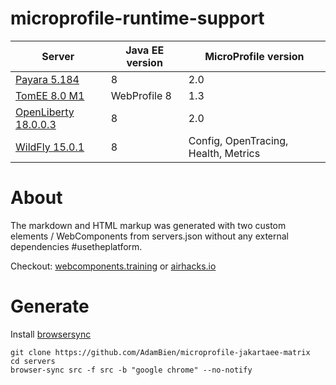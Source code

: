 # microprofile-runtime-support


|Server|Java EE version|MicroProfile version|
|------|---------------|--------------------|
|[Payara 5.184](https://www.payara.fish)|8|2.0|
|[TomEE 8.0 M1](http://tomee.apache.org)|WebProfile 8|1.3|
|[OpenLiberty 18.0.0.3](https://openliberty.io)|8|2.0|
|[WildFly 15.0.1](http://wildfly.org)|8|Config, OpenTracing, Health, Metrics|

# About

The markdown and HTML markup was generated with two custom elements / WebComponents from servers.json without any external dependencies #usetheplatform. 

Checkout: [webcomponents.training](http://webcomponents.training) or [airhacks.io](http://airhacks.io/)


# Generate

Install [browsersync](https://www.browsersync.io)

```
git clone https://github.com/AdamBien/microprofile-jakartaee-matrix
cd servers
browser-sync src -f src -b "google chrome" --no-notify
```



